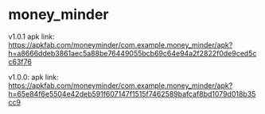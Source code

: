 # money_minder

v1.0.1 apk link: https://apkfab.com/moneyminder/com.example.money_minder/apk?h=a8666ddeb3861aec5a88be76449055bcb69c64e94a2f2822f0de9ced5cc63f76

v1.0.0: apk link: https://apkfab.com/moneyminder/com.example.money_minder/apk?h=65e84f6e5504e42deb591f607147f1515f7462589bafcaf8bd1079d018b35cc9